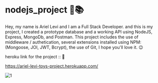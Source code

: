 # nodejs_project 🚀📚
Hey, my name is Ariel Levi and I am a Full Stack Developer.
and this is my project,
I created a prototype database and a working API using NodeJS, Express, MongoDb, and Postman.
This project includes the use of middleware / authetication,
several extensions installed using NPM: (Mongoose, JOI, JWT, Bcrypt),
the use of Git,
I hope you'll love it. 😉

heroku link for the project :: 🔗

https://ariel-levi-toys-project.herokuapp.com/


![1](https://user-images.githubusercontent.com/38177520/147823451-f05a29f8-4ae5-4da3-92e2-8fd1d2af1c68.png)
